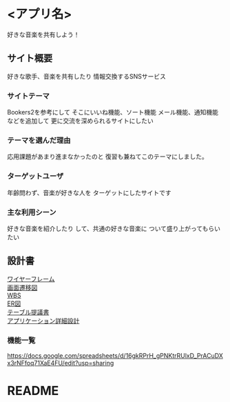 # <アプリ名>
好きな音楽を共有しよう！

## サイト概要
好きな歌手、音楽を共有したり
情報交換するSNSサービス


### サイトテーマ
Bookers2を参考にして
そこにいいね機能、ソート機能
メール機能、通知機能などを追加して
更に交流を深められるサイトにしたい



### テーマを選んだ理由
応用課題があまり進まなかったのと
復習も兼ねてこのテーマにしました。

### ターゲットユーザ
年齢問わず、音楽が好きな人を
ターゲットにしたサイトです


### 主な利用シーン
好きな音楽を紹介したり
して、共通の好きな音楽に
ついて盛り上がってもらいたい




## 設計書
[ワイヤーフレーム](https://drive.google.com/file/d/1R0KivMn4-ZX49WulM3Jv2TJkrRf_Kn-f/view?usp=sharing)<br>
[画面遷移図](https://drive.google.com/file/d/1NkJ47o8fmj6sccbo4pYqY4KIIa2waK8c/view?usp=sharing)<br>
[WBS](https://docs.google.com/spreadsheets/d/1c8vaYeSFNbOLDYbXoCBunN8XyBe3DEHcptNCvaQvK7I/edit?usp=sharing)<br>
[ER図](https://drive.google.com/file/d/1S3QBf39W7Yr1_cvqCsWICZI6KPbHLkMj/view?usp=sharing)<br>
[テーブル提議書](https://docs.google.com/spreadsheets/d/1r0Y7EwgGLed6usHIvYtf55cTDwXJXMTtX5tgPlRATPg/edit?usp=sharing)<br>
[アプリケーション詳細設計](https://docs.google.com/spreadsheets/d/1o7XyIgdfTYbEScPmYdcYKqeVA-ueaaemEA--RODvg5o/edit#gid=1637254279)<br>
### 機能一覧
https://docs.google.com/spreadsheets/d/16gkRPrH_gPNKtrRUlxD_PrACuDXx3rNFfoq71XaE4FU/edit?usp=sharing



# README
